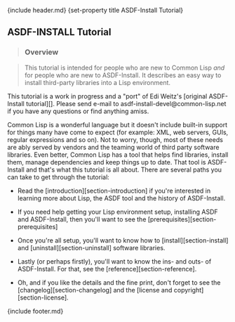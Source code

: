{include header.md}
{set-property title ASDF-Install Tutorial}

## ASDF-INSTALL Tutorial

> 
> ### Overview

> This tutorial is intended for people who are new to Common Lisp _and_ for people who are new to ASDF-Install. It describes an easy way to install third-party libraries into a Lisp environment.
 
<div class="note">
This tutorial is a work in progress and a "port" of Edi Weitz's [original ASDF-Install tutorial][]. Please send e-mail to asdf-install-devel@common-lisp.net if you have any questions or find anything amiss.
</div>

  [original ASDF-Install tutorial]: index-save.html

Common Lisp is a wonderful language but it doesn't include built-in support 
for things many have come to expect (for example: XML, web servers, GUIs, regular expressions and so on). Not to worry, though, most of these needs are ably 
served by vendors and the teaming world of third party software libraries. Even
better, Common Lisp has a tool that helps find libraries, install them, manage 
dependencies and keep things up to date. That tool is ASDF-Install and that's 
what this tutorial is all about. There are several paths you can take to get through the tutorial:

* Read the [introduction][section-introduction] if you're interested in learning more about Lisp, the ASDF tool and the history of ASDF-Install. 

* If you need help getting your Lisp environment setup, installing ASDF and ASDF-Install, then you'll want to see the [prerequisites][section-prerequisites]

* Once you're all setup, you'll want to know how to [install][section-install] and [uninstall][section-uninstall] software libraries.

* Lastly (or perhaps firstly), you'll want to know the ins- and outs- of ASDF-Install. For that, see the [reference][section-reference].

* Oh, and if you like the details and the fine print, don't forget to see the [changelog][section-changelog] and the [license and copyright][section-license].


{include footer.md}

